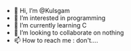 - 👋 Hi, I’m @Kulsgam
- 👀 I’m interested in programming
- 🌱 I’m currently learning C
- 💞️ I’m looking to collaborate on nothing
- 📫 How to reach me : don't....

<!---
Kulsgam/Kulsgam is a ✨ special ✨ repository because its `README.md` (this file) appears on your GitHub profile.
You can click the Preview link to take a look at your changes.
--->
